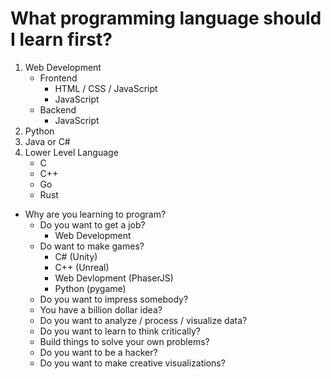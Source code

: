 # What programming language should I learn first?

1. Web Development
    * Frontend
      * HTML / CSS / JavaScript
      * JavaScript
    * Backend
      * JavaScript
1. Python
1. Java or C#
1. Lower Level Language
    * C
    * C++
    * Go
    * Rust
  
* Why are you learning to program?
  * Do you want to get a job?
    * Web Development
  * Do want to make games?
    * C# (Unity)
    * C++ (Unreal)
    * Web Devlopment (PhaserJS)
    * Python (pygame)
  * Do you want to impress somebody?
  * You have a billion dollar idea?
  * Do you want to analyze / process / visualize data?
  * Do you want to learn to think critically?
  * Build things to solve your own problems?
  * Do you want to be a hacker?
  * Do you want to make creative visualizations?